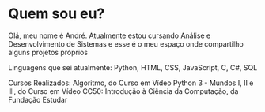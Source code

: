 # Quem sou eu?

Olá, meu nome é André. Atualmente estou cursando Análise e Desenvolvimento de Sistemas e esse é o meu espaço onde compartilho alguns
projetos próprios

Linguagens que sei atualmente:
Python, HTML, CSS, JavaScript, C, C#, SQL

Cursos Realizados:
Algoritmo, do Curso em Vídeo
Python 3 - Mundos I, II e III, do Curso em Vídeo
CC50: Introdução à Ciência da Computação, da Fundação Estudar

<!---
AndreKvlh/AndreKvlh is a ✨ special ✨ repository because its `README.md` (this file) appears on your GitHub profile.
You can click the Preview link to take a look at your changes.
--->
